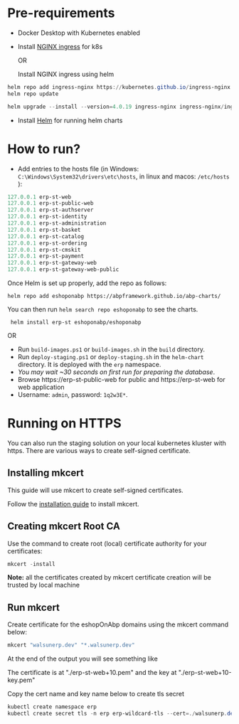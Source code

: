  # Pre-requirements

* Docker Desktop with Kubernetes enabled
* Install [NGINX ingress](https://kubernetes.github.io/ingress-nginx/deploy/) for k8s

    OR

    Install NGINX ingress using helm
```powershell
helm repo add ingress-nginx https://kubernetes.github.io/ingress-nginx
helm repo update

helm upgrade --install --version=4.0.19 ingress-nginx ingress-nginx/ingress-nginx
```
* Install [Helm](https://helm.sh/docs/intro/install/) for running helm charts


# How to run?

* Add entries to the hosts file (in Windows: `C:\Windows\System32\drivers\etc\hosts`, in linux and macos: `/etc/hosts` ):

````powershell
127.0.0.1 erp-st-web
127.0.0.1 erp-st-public-web
127.0.0.1 erp-st-authserver
127.0.0.1 erp-st-identity
127.0.0.1 erp-st-administration
127.0.0.1 erp-st-basket
127.0.0.1 erp-st-catalog
127.0.0.1 erp-st-ordering
127.0.0.1 erp-st-cmskit
127.0.0.1 erp-st-payment
127.0.0.1 erp-st-gateway-web
127.0.0.1 erp-st-gateway-web-public
````
Once Helm is set up properly, add the repo as follows:

```console
helm repo add eshoponabp https://abpframework.github.io/abp-charts/
```
You can then run `helm search repo eshoponabp` to see the charts.

```console
 helm install erp-st eshoponabp/eshoponabp
```

OR

* Run `build-images.ps1` or `build-images.sh` in the `build` directory.
* Run `deploy-staging.ps1` or `deploy-staging.sh` in the `helm-chart` directory. It is deployed with the `erp` namespace.
* *You may wait ~30 seconds on first run for preparing the database*.
* Browse https://erp-st-public-web for public and https://erp-st-web for web application
* Username: `admin`, password: `1q2w3E*`.

# Running on HTTPS

You can also run the staging solution on your local kubernetes kluster with https. There are various ways to create self-signed certificate. 

## Installing mkcert
This guide will use mkcert to create self-signed certificates.

Follow the [installation guide](https://github.com/FiloSottile/mkcert#installation) to install mkcert.

## Creating mkcert Root CA
Use the command to create root (local) certificate authority for your certificates:
```powershell
mkcert -install
```

**Note:** all the certificates created by mkcert certificate creation will be trusted by local machine

## Run mkcert

Create certificate for the eshopOnAbp domains using the mkcert command below:
```powershell
mkcert "walsunerp.dev" "*.walsunerp.dev"
```

At the end of the output you will see something like

The certificate is at "./erp-st-web+10.pem" and the key at "./erp-st-web+10-key.pem"

Copy the cert name and key name below to create tls secret

```powershell
kubectl create namespace erp
kubectl create secret tls -n erp erp-wildcard-tls --cert=./walsunerp.dev+1.pem  --key=./walsunerp.dev+1-key.pem
```
